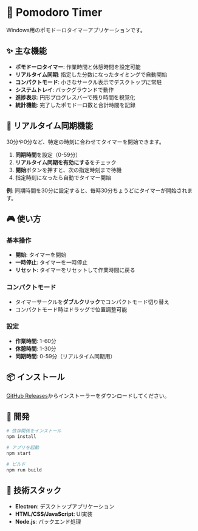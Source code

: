 # 🍅 Pomodoro Timer

Windows用のポモドーロタイマーアプリケーションです。

## ✨ 主な機能

- **ポモドーロタイマー**: 作業時間と休憩時間を設定可能
- **リアルタイム同期**: 指定した分数になったタイミングで自動開始
- **コンパクトモード**: 小さなサークル表示でデスクトップに常駐
- **システムトレイ**: バックグラウンドで動作
- **進捗表示**: 円形プログレスバーで残り時間を視覚化
- **統計機能**: 完了したポモドーロ数と合計時間を記録

## 🔧 リアルタイム同期機能

30分や0分など、特定の時刻に合わせてタイマーを開始できます。

1. **同期時間**を設定（0-59分）
2. **リアルタイム同期を有効にする**をチェック
3. **開始**ボタンを押すと、次の指定時刻まで待機
4. 指定時刻になったら自動でタイマー開始

**例**: 同期時間を30分に設定すると、毎時30分ちょうどにタイマーが開始されます。

## 🎮 使い方

### 基本操作
- **開始**: タイマーを開始
- **一時停止**: タイマーを一時停止
- **リセット**: タイマーをリセットして作業時間に戻る

### コンパクトモード
- タイマーサークルを**ダブルクリック**でコンパクトモード切り替え
- コンパクトモード時はドラッグで位置調整可能

### 設定
- **作業時間**: 1-60分
- **休憩時間**: 1-30分
- **同期時間**: 0-59分（リアルタイム同期用）

## 📦 インストール

[GitHub Releases](https://github.com/Chan-con/pomo-app/releases)からインストーラーをダウンロードしてください。

## 🚀 開発

```bash
# 依存関係をインストール
npm install

# アプリを起動
npm start

# ビルド
npm run build
```

## 🔨 技術スタック

- **Electron**: デスクトップアプリケーション
- **HTML/CSS/JavaScript**: UI実装
- **Node.js**: バックエンド処理